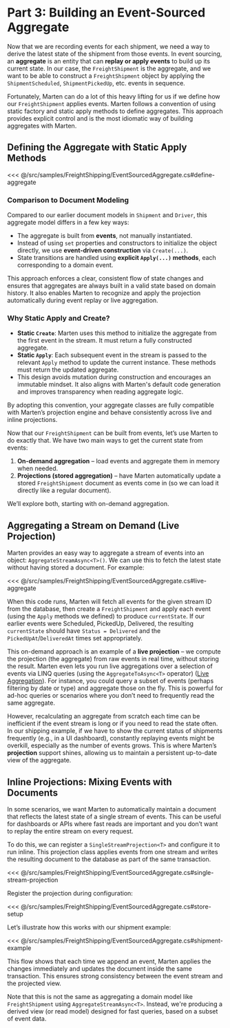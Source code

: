 # Part 3: Building an Event-Sourced Aggregate

Now that we are recording events for each shipment, we need a way to derive the latest state of the shipment from those events. In event sourcing, an **aggregate** is an entity that can **replay or apply events** to build up its current state. In our case, the `FreightShipment` is the aggregate, and we want to be able to construct a `FreightShipment` object by applying the `ShipmentScheduled`, `ShipmentPickedUp`, etc. events in sequence.

Fortunately, Marten can do a lot of this heavy lifting for us if we define how our `FreightShipment` applies events. Marten follows a convention of using static factory and static apply methods to define aggregates. This approach provides explicit control and is the most idiomatic way of building aggregates with Marten.

## Defining the Aggregate with Static Apply Methods

<<< @/src/samples/FreightShipping/EventSourcedAggregate.cs#define-aggregate

### Comparison to Document Modeling

Compared to our earlier document models in `Shipment` and `Driver`, this aggregate model differs in a few key ways:

- The aggregate is built from **events**, not manually instantiated.
- Instead of using `set` properties and constructors to initialize the object directly, we use **event-driven construction** via `Create(...)`.
- State transitions are handled using **explicit `Apply(...)` methods**, each corresponding to a domain event.

This approach enforces a clear, consistent flow of state changes and ensures that aggregates are always built in a valid state based on domain history. It also enables Marten to recognize and apply the projection automatically during event replay or live aggregation.

### Why Static Apply and Create?

- **Static `Create`**: Marten uses this method to initialize the aggregate from the first event in the stream. It must return a fully constructed aggregate.
- **Static `Apply`**: Each subsequent event in the stream is passed to the relevant `Apply` method to update the current instance. These methods must return the updated aggregate.
- This design avoids mutation during construction and encourages an immutable mindset. It also aligns with Marten's default code generation and improves transparency when reading aggregate logic.

By adopting this convention, your aggregate classes are fully compatible with Marten’s projection engine and behave consistently across live and inline projections.

Now that our `FreightShipment` can be built from events, let’s use Marten to do exactly that. We have two main ways to get the current state from events:

1. **On-demand aggregation** – load events and aggregate them in memory when needed.
2. **Projections (stored aggregation)** – have Marten automatically update a stored `FreightShipment` document as events come in (so we can load it directly like a regular document).

We’ll explore both, starting with on-demand aggregation.

## Aggregating a Stream on Demand (Live Projection)

Marten provides an easy way to aggregate a stream of events into an object: `AggregateStreamAsync<T>()`. We can use this to fetch the latest state without having stored a document. For example:

<<< @/src/samples/FreightShipping/EventSourcedAggregate.cs#live-aggregate

When this code runs, Marten will fetch all events for the given stream ID from the database, then create a `FreightShipment` and apply each event (using the `Apply` methods we defined) to produce `currentState`. If our earlier events were Scheduled, PickedUp, Delivered, the resulting `currentState` should have `Status = Delivered` and the `PickedUpAt`/`DeliveredAt` times set appropriately.

This on-demand approach is an example of a **live projection** – we compute the projection (the aggregate) from raw events in real time, without storing the result. Marten even lets you run live aggregations over a selection of events via LINQ queries (using the `AggregateToAsync<T>` operator) ([Live Aggregation](/events/projections/live-aggregates)). For instance, you could query a subset of events (perhaps filtering by date or type) and aggregate those on the fly. This is powerful for ad-hoc queries or scenarios where you don’t need to frequently read the same aggregate.

However, recalculating an aggregate from scratch each time can be inefficient if the event stream is long or if you need to read the state often. In our shipping example, if we have to show the current status of shipments frequently (e.g., in a UI dashboard), constantly replaying events might be overkill, especially as the number of events grows. This is where Marten’s **projection** support shines, allowing us to maintain a persistent up-to-date view of the aggregate.

## Inline Projections: Mixing Events with Documents

In some scenarios, we want Marten to automatically maintain a document that reflects the latest state of a single stream of events. This can be useful for dashboards or APIs where fast reads are important and you don’t want to replay the entire stream on every request.

To do this, we can register a `SingleStreamProjection<T>` and configure it to run inline. This projection class applies events from one stream and writes the resulting document to the database as part of the same transaction.

<<< @/src/samples/FreightShipping/EventSourcedAggregate.cs#single-stream-projection

Register the projection during configuration:

<<< @/src/samples/FreightShipping/EventSourcedAggregate.cs#store-setup

Let’s illustrate how this works with our shipment example:

<<< @/src/samples/FreightShipping/EventSourcedAggregate.cs#shipment-example

This flow shows that each time we append an event, Marten applies the changes immediately and updates the document inside the same transaction. This ensures strong consistency between the event stream and the projected view.

Note that this is not the same as aggregating a domain model like `FreightShipment` using `AggregateStreamAsync<T>`. Instead, we're producing a derived view (or read model) designed for fast queries, based on a subset of event data.
